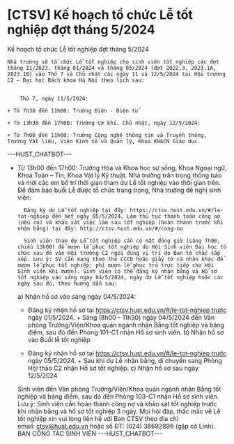 # [CTSV] Kế hoạch tổ chức Lễ tốt nghiệp đợt tháng 5/2024

Kế hoạch tổ chức Lễ tốt nghiệp đợt tháng 5/2024
        
	Nhà trường sẽ tổ chức Lễ tốt nghiệp cho sinh viên tốt nghiệp các đợt tháng 11/2023, tháng 01/2024 và tháng 05/2024 (đợt 2022.3, 2023.1A, 2023.1B) vào Thứ 7 và Chủ nhật các ngày 11 và 12/5/2024 tại Hội trường C2 – Đại học Bách khoa Hà Nội theo lịch sau:

	
		Thứ 7, ngày 11/5/2024:

	+ Từ 7h30 đến 11h00: Trường Điện - Điện tử

	+ Từ 13h30 đến 17h00: Trường Cơ khí. Chủ nhật, ngày 12/5/2024:

	+ Từ 7h00 đến 11h00: Trường Công nghệ thông tin và Truyền thông, Trường Vật liệu, Viện Kinh tế và Quản lý, Khoa KH&CN Giáo dục. 
 ---HUST_CHATBOT---
+ Từ 13h00 đến 17h00: Trường Hóa và Khoa học sự sống, Khoa Ngoại ngữ, Khoa Toán – Tin, Khoa Vật lý Kỹ thuật. Nhà trường trân trọng thông báo và mời các em bố trí thời gian tham dự Lễ tốt nghiệp vào thời gian trên. Để đảm bảo buổi Lễ được tổ chức trang trọng, Nhà trường đề nghị sinh viên:

	
		Đăng ký dự Lễ tốt nghiệp tại đây: https://ctsv.hust.edu.vn/#/le-tot-nghiep đến hết ngày 05/5/2024. Làm thủ tục thanh toán công nợ (nếu có) và khảo sát việc làm sau tốt nghiệp (hoàn thành trước khi nhận bằng) tại đây: http://ctsv.hust.edu.vn/#/cong-no
	
		Sinh viên tham dự Lễ tốt nghiệp cần có mặt đúng giờ (sáng 7h00, chiều 13h00) để mượn lễ phục tốt nghiệp do Hội Sinh viên Đại học tổ chức sau đó vào Hội trường C2 ngồi đúng vị trí do Ban tổ chắc sắp xếp. Lưu ý: SV cần mang theo thẻ CCCD hoặc giấy tờ cá nhân khác để mượn lễ phục tốt nghiệp; phí mượn lễ phục trả trực tiếp cho Hội Sinh viên khi mượn). Sinh viên có thể đăng ký nhận bằng và Hồ sơ tốt nghiệp vào sáng ngày 04/5/2024, ngày dự Lễ tốt nghiệp hoặc các ngày sau đó, theo hướng dẫn sau:

	a) Nhận hồ sơ vào sáng ngày 04/5/2024:

	+ Đăng ký nhận hồ sơ tại https://ctsv.hust.edu.vn/#/le-tot-nghiep trước ngày 01/5/2024. + Sáng (8h00 – 11h30) ngày 04/5/2024 đến Văn phòng Trường/Viện/Khoa quản ngành nhận Bằng tốt nghiệp và bảng điểm, sau đó đến Phòng 101-C1 nhận Hồ sơ sinh viên. b) Nhận hồ sơ vào Buổi lễ tốt nghiệp

	+ Đăng ký nhận hồ sơ tại https://ctsv.hust.edu.vn/#/le-tot-nghiep trước ngày 05/5/2024. + Sau khi dự Lễ nhận bằng, di chuyển sang Phòng Hội thảo C2 nhận Hồ sơ tốt nghiệp. c) Nhận hồ sơ sau ngày 12/5/2024

	Sinh viên đến Văn phòng Trường/Viện/Khoa quản ngành nhận Bằng tốt nghiệp và bảng điểm, sau đó đến Phòng 103-C1 nhận Hồ sơ sinh viên. Lưu ý: Sinh viên cần hoàn thành công nợ và khảo sát tốt nghiệp trước khi nhận bằng và hồ sơ tốt nghiệp 3 ngày. Mọi hỏi đáp, thắc mắc về Lễ tốt nghiệp xin vui lòng liên hệ với Ban CTSV theo địa chỉ email: ctsv@hust.edu.vn hoặc số ĐT: (024) 38692896 (gặp cô Linh). BAN CÔNG TÁC SINH VIÊN 
 ---HUST_CHATBOT---
